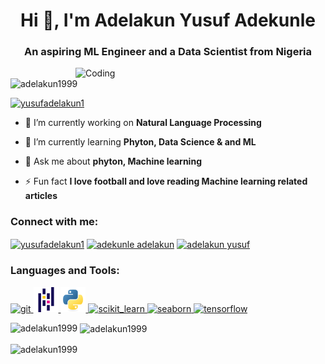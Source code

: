  

<h1 align="center">Hi 👋, I'm Adelakun Yusuf Adekunle</h1>
<h3 align="center">An aspiring ML Engineer and a Data Scientist from Nigeria</h3>
<img align="right" alt="Coding" width="400" src="https://cdn.dribbble.com/users/1162077/screenshots/3848914/programmer.gif">

<p align="left"> <img src="https://komarev.com/ghpvc/?username=adelakun1999&label=Profile%20views&color=0e75b6&style=flat" alt="adelakun1999" /> </p>

<p align="left"> <a href="https://twitter.com/yusufadelakun1" target="blank"><img src="https://img.shields.io/twitter/follow/yusufadelakun1?logo=twitter&style=for-the-badge" alt="yusufadelakun1" /></a> </p>

- 🔭 I’m currently working on **Natural Language Processing**

- 🌱 I’m currently learning **Phyton, Data Science &  and ML**

- 💬 Ask me about **phyton, Machine learning**

- ⚡ Fun fact **I love football and love reading Machine learning related articles**

<h3 align="left">Connect with me:</h3>
<p align="left">
<a href="https://twitter.com/yusufadelakun1" target="blank"><img align="center" src="https://raw.githubusercontent.com/rahuldkjain/github-profile-readme-generator/master/src/images/icons/Social/twitter.svg" alt="yusufadelakun1" height="30" width="40" /></a>
<a href="https://linkedin.com/in/adekunle adelakun" target="blank"><img align="center" src="https://raw.githubusercontent.com/rahuldkjain/github-profile-readme-generator/master/src/images/icons/Social/linked-in-alt.svg" alt="adekunle adelakun" height="30" width="40" /></a>
<a href="https://kaggle.com/adelakun yusuf" target="blank"><img align="center" src="https://raw.githubusercontent.com/rahuldkjain/github-profile-readme-generator/master/src/images/icons/Social/kaggle.svg" alt="adelakun yusuf" height="30" width="40" /></a>
</p>

<h3 align="left">Languages and Tools:</h3>
<p align="left"> <a href="https://git-scm.com/" target="_blank" rel="noreferrer"> <img src="https://www.vectorlogo.zone/logos/git-scm/git-scm-icon.svg" alt="git" width="40" height="40"/> </a> <a href="https://pandas.pydata.org/" target="_blank" rel="noreferrer"> <img src="https://raw.githubusercontent.com/devicons/devicon/2ae2a900d2f041da66e950e4d48052658d850630/icons/pandas/pandas-original.svg" alt="pandas" width="40" height="40"/> </a> <a href="https://www.python.org" target="_blank" rel="noreferrer"> <img src="https://raw.githubusercontent.com/devicons/devicon/master/icons/python/python-original.svg" alt="python" width="40" height="40"/> </a> <a href="https://scikit-learn.org/" target="_blank" rel="noreferrer"> <img src="https://upload.wikimedia.org/wikipedia/commons/0/05/Scikit_learn_logo_small.svg" alt="scikit_learn" width="40" height="40"/> </a> <a href="https://seaborn.pydata.org/" target="_blank" rel="noreferrer"> <img src="https://seaborn.pydata.org/_images/logo-mark-lightbg.svg" alt="seaborn" width="40" height="40"/> </a> <a href="https://www.tensorflow.org" target="_blank" rel="noreferrer"> <img src="https://www.vectorlogo.zone/logos/tensorflow/tensorflow-icon.svg" alt="tensorflow" width="40" height="40"/> </a> </p>

<p><img align="left" src="https://github-readme-stats.vercel.app/api/top-langs?username=adelakun1999&show_icons=true&locale=en&layout=compact" alt="adelakun1999" /></p>

<p>&nbsp;<img align="center" src="https://github-readme-stats.vercel.app/api?username=adelakun1999&show_icons=true&locale=en" alt="adelakun1999" /></p>

<p><img align="center" src="https://github-readme-streak-stats.herokuapp.com/?user=adelakun1999&" alt="adelakun1999" /></p>
